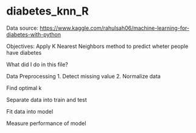# diabetes_knn_R
Data source: https://www.kaggle.com/rahulsah06/machine-learning-for-diabetes-with-python

Objectives: Apply K Nearest Neighbors method to predict wheter people have diabetes

What did I do in this file?

  Data Preprocessing
    1. Detect missing value
    2. Normalize data
  
  Find optimal k

  Separate data into train and test

  Fit data into model

  Measure performance of model
